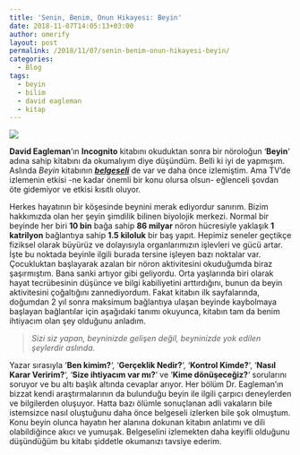 ```yaml
---
title: 'Senin, Benim, Onun Hikayesi: Beyin'
date: 2018-11-07T14:05:13+03:00
author: omerify
layout: post
permalink: /2018/11/07/senin-benim-onun-hikayesi-beyin/
categories:
  - Blog
tags:
  - beyin
  - bilim
  - david eagleman
  - kitap
---
```


 ![](https://omerify.github.io/blog/assets/img/2018/11/david-eagleman-kitap-beyin-img_1866.jpg)

**David Eagleman**‘ın **Incognito** kitabını okuduktan sonra bir nöroloğun ‘**Beyin**‘ adına sahip kitabını da okumalıyım diye düşündüm. Belli ki iyi de yapmışım. Aslında _Beyin_ kitabının <a href="https://www.pbs.org/show/brain-david-eagleman/" target="_blank" rel="noreferrer noopener nofollow"><strong><em>belgeseli</em></strong></a> de var ve daha önce izlemiştim. Ama TV’de izlemenin etkisi -ne kadar önemli bir konu olursa olsun- eğlenceli şovdan öte gidemiyor ve etkisi kısıtlı oluyor.

Herkes hayatının bir köşesinde beynini merak ediyordur sanırım. Bizim hakkımızda olan her şeyin şimdilik bilinen biyolojik merkezi. Normal bir beyinde her biri **10 bin** bağa sahip **86 milyar** nöron hücresiyle yaklaşık **1 katrilyon** bağlantıya sahip **1.5 kiloluk** bir baş yapıt. Hepimiz seneler geçtikçe fiziksel olarak büyürüz ve dolayısıyla organlarımızın işlevleri ve gücü artar. İşte bu noktada beyinle ilgili burada tersine işleyen bazı noktalar var. Çocukluktan başlayarak azalan bir nöron aktivitesini okuduğumda biraz şaşırmıştım. Bana sanki artıyor gibi geliyordu. Orta yaşlarında biri olarak hayat tecrübesinin düşünce ve bilgi kabiliyetini arttırdığını, bunun da beyin aktivitesini çoğaltığını zannediyordum. Fakat kitabın ilk sayfalarında, doğumdan 2 yıl sonra maksimum bağlantıya ulaşan beyinde kaybolmaya başlayan bağlantılar için aşağıdaki tanımı okuyunca, kitabın tam da benim ihtiyacım olan şey olduğunu anladım.

<blockquote>
  <p>
    <em>Sizi siz yapan, beyninizde gelişen değil, beyninizde yok edilen şeylerdir aslında.</em>
  </p>
</blockquote>

Yazar sırasıyla ‘**Ben kimim?**‘, ‘**Gerçeklik Nedir?**‘, ‘**Kontrol Kimde?**‘, ‘**Nasıl Karar Veririm?**‘, ‘**Size ihtiyacım var mı?**‘ ve ‘**Kime dönüşeceğiz?**‘ sorularını soruyor ve bu altı başlık altında cevaplar arıyor. Her bölüm Dr. Eagleman’ın bizzat kendi araştırmalarının da bulunduğu beyin ile ilgili çarpıcı deneylerden ve bilgilerden oluşuyor. Hatta bazı ölümle sonuçlanan adli vakaların bile istemsizce nasıl oluştuğunu daha önce belgeseli izlerken bile şok olmuştum. Konu beyin olunca hayatın her alanına dokunan kitabın anlatımı ve dili olabildiğince akıcı ve yumuşak. Belgeselini izlemekten daha keyifli olduğunu düşündüğüm bu kitabı şiddetle okumanızı tavsiye ederim.
